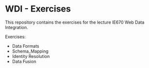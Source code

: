 # WDI - Exercises
This repository contains the exercises for the lecture IE670 Web Data Integration.

Exercises:
- Data Formats
- Schema_Mapping
- Identity Resolution
- Data Fusion
